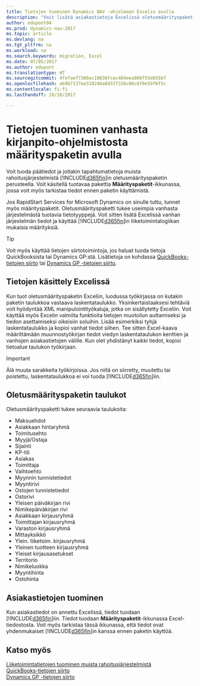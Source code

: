 ```yaml
---
title: Tietojen tuominen Dynamics NAV -ohjelmaan Excelin avulla
description: "Voit lisätä asiakastietoja Excelissä oletusmäärityspaketin avulla ja tuoda tiedot takaisin Dynamics NAV -ohjelmaan."
author: edupont04
ms.prod: dynamics-nav-2017
ms.topic: article
ms.devlang: na
ms.tgt_pltfrm: na
ms.workload: na
ms.search.keywords: migration, Excel
ms.date: 07/05/2017
ms.author: edupont
ms.translationtype: HT
ms.sourcegitcommit: 4fefaef7380ac10836fcac404eea006f55d8556f
ms.openlocfilehash: eb9b7137ee31824ba845ff336c00c6f0e59f6f5c
ms.contentlocale: fi-fi
ms.lasthandoff: 10/16/2017

---
```

# <a name="importing-data-from-legacy-accounting-software-using-a-configuration-package"></a>Tietojen tuominen vanhasta kirjanpito-ohjelmistosta määrityspaketin avulla
Voit tuoda päätiedot ja joitakin tapahtumatietoja muista rahoitusjärjestelmistä [!INCLUDE[d365fin](includes/d365fin_md.md)]in oletusmäärityspaketin perusteella. Voit käsitellä tuotavaa pakettia **Määrityspaketit**-ikkunassa, jossa voit myös tarkistaa tiedot ennen paketin käyttämistä.  

Jos RapidStart Services for Microsoft Dynamics on sinulle tuttu, tunnet myös määrityspaketit. Oletusmäärityspaketti tukee useimpia vanhasta järjestelmästä tuotavia tietotyyppejä. Voit sitten lisätä Excelissä vanhan järjestelmän tiedot ja käyttää [!INCLUDE[d365fin](includes/d365fin_md.md)]in liiketoimintalogiikan mukaisia määrityksiä.  

> [!TIP]  
>   Voit myös käyttää tietojen siirtotoimintoja, jos haluat tuoda tietoja QuickBooksista tai Dynamics GP:stä. Lisätietoja on kohdassa [QuickBooks-tietojen siirto](ui-extensions-quickbooks-data-migration.md) tai [Dynamics GP -tietojen siirto](ui-extensions-dynamicsgp-data-migration.md).  

## <a name="working-with-data-in-excel"></a>Tietojen käsittely Excelissä
Kun tuot oletusmäärityspaketin Exceliin, luodussa työkirjassa on kutakin paketin taulukkoa vastaava laskentataulukko. Yksinkertaistaaksesi tehtäviä voit hyödyntää XML manipulointityökaluja, jotka on sisällytetty Exceliin. Voit käyttää myös Excelin valmiita funktioita tietojen muotoilun auttamiseksi ja tiedon asettamiseksi oikeisiin soluihin. Lisää esimerkiksi tyhjä laskentataulukko ja kopioi vanhat tiedot siihen. Tee sitten Excel-kaava määrittämään muunnostyökirjan tiedot viedyn laskentataulukon kenttien ja vanhojen asiakastietojen välille. Kun olet yhdistänyt kaikki tiedot, kopioi tietoalue taulukon työkirjaan.  

> [!IMPORTANT]  
>  Älä muuta sarakkeita työkirjoissa. Jos niitä on siirretty, muutettu tai poistettu, laskentataulukkoa ei voi tuoda [!INCLUDE[d365fin](includes/d365fin_md.md)]iin.

## <a name="tables-in-the-default-configuration-package"></a>Oletusmäärityspaketin taulukot
Oletusmäärityspaketti tukee seuraavia taulukoita:

-   Maksuehdot
-   Asiakkaan hintaryhmä
-   Toimitusehto
-   Myyjä/Ostaja
-   Sijainti
-   KP-tili
-   Asiakas
-   Toimittaja
-   Vaihtoehto
-   Myynnin tunnistetiedot
-   Myyntirivi
-   Ostojen tunnistetiedot
-   Ostorivi
-   Yleisen päiväkirjan rivi
-   Nimikepäiväkirjan rivi
-   Asiakkaan kirjausryhmä
-   Toimittajan kirjausryhmä
-   Varaston kirjausryhmä
-   Mittayksikkö
-   Ylein. liiketoim. kirjausryhmä
-   Yleinen tuotteen kirjausryhmä
-   Yleiset kirjausasetukset
-   Territorio
-   Nimikeluokka
-   Myyntihinta
-   Ostohinta

## <a name="importing-customer-data"></a>Asiakastietojen tuominen
Kun asiakastiedot on annettu Excelissä, tiedot tuodaan [!INCLUDE[d365fin](includes/d365fin_md.md)]iin. Tiedot tuodaan **Määrityspaketit**-ikkunassa Excel-tiedostosta. Voit myös tarkistaa tässä ikkunassa, että tiedot ovat yhdenmukaiset [!INCLUDE[d365fin](includes/d365fin_md.md)]in kanssa ennen paketin käyttöä.

## <a name="see-also"></a>Katso myös
[Liiketoimintatietojen tuominen muista rahoitusjärjestelmistä](upload-data.md)  
[QuickBooks-tietojen siirto](ui-extensions-quickbooks-data-migration.md)  
[Dynamics GP -tietojen siirto](ui-extensions-dynamicsgp-data-migration.md)

